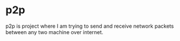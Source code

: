 p2p
===

p2p is project where I am trying to send and receive network packets between any two machine over internet.
